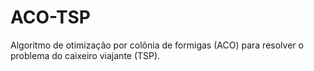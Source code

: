 # ACO-TSP
Algoritmo de otimização por colônia de formigas (ACO) para resolver o problema do caixeiro viajante (TSP).
